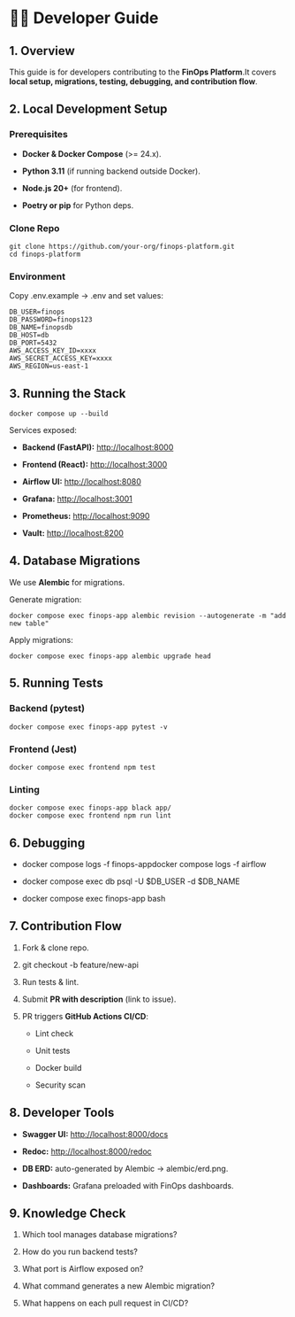 👨‍💻 Developer Guide
=====================

1\. Overview
------------

This guide is for developers contributing to the **FinOps Platform**.It covers **local setup, migrations, testing, debugging, and contribution flow**.

2\. Local Development Setup
---------------------------

### Prerequisites

*   **Docker & Docker Compose** (>= 24.x).
    
*   **Python 3.11** (if running backend outside Docker).
    
*   **Node.js 20+** (for frontend).
    
*   **Poetry or pip** for Python deps.
    

### Clone Repo

```
git clone https://github.com/your-org/finops-platform.git
cd finops-platform

```

### Environment

Copy .env.example → .env and set values:

```
DB_USER=finops
DB_PASSWORD=finops123
DB_NAME=finopsdb
DB_HOST=db
DB_PORT=5432
AWS_ACCESS_KEY_ID=xxxx
AWS_SECRET_ACCESS_KEY=xxxx
AWS_REGION=us-east-1

```

3\. Running the Stack
---------------------

```
docker compose up --build
```

Services exposed:

*   **Backend (FastAPI):** [http://localhost:8000](http://localhost:8000)
    
*   **Frontend (React):** [http://localhost:3000](http://localhost:3000)
    
*   **Airflow UI:** [http://localhost:8080](http://localhost:8080)
    
*   **Grafana:** [http://localhost:3001](http://localhost:3001)
    
*   **Prometheus:** [http://localhost:9090](http://localhost:9090)
    
*   **Vault:** [http://localhost:8200](http://localhost:8200)
    

4\. Database Migrations
-----------------------

We use **Alembic** for migrations.

Generate migration:

```
docker compose exec finops-app alembic revision --autogenerate -m "add new table"

```

Apply migrations:

```
docker compose exec finops-app alembic upgrade head
```

5\. Running Tests
-----------------

### Backend (pytest)

```
docker compose exec finops-app pytest -v
```

### Frontend (Jest)

```
docker compose exec frontend npm test

```

### Linting

```
docker compose exec finops-app black app/
docker compose exec frontend npm run lint

```

6\. Debugging
-------------

*   docker compose logs -f finops-appdocker compose logs -f airflow
    
*   docker compose exec db psql -U $DB\_USER -d $DB\_NAME
    
*   docker compose exec finops-app bash
    

7\. Contribution Flow
---------------------

1.  Fork & clone repo.
    
2.  git checkout -b feature/new-api
    
3.  Run tests & lint.
    
4.  Submit **PR with description** (link to issue).
    
5.  PR triggers **GitHub Actions CI/CD**:
    
    *   Lint check
        
    *   Unit tests
        
    *   Docker build
        
    *   Security scan
        

8\. Developer Tools
-------------------

*   **Swagger UI:** [http://localhost:8000/docs](http://localhost:8000/docs)
    
*   **Redoc:** [http://localhost:8000/redoc](http://localhost:8000/redoc)
    
*   **DB ERD:** auto-generated by Alembic → alembic/erd.png.
    
*   **Dashboards:** Grafana preloaded with FinOps dashboards.
    

9\. Knowledge Check
-------------------

1.  Which tool manages database migrations?
    
2.  How do you run backend tests?
    
3.  What port is Airflow exposed on?
    
4.  What command generates a new Alembic migration?
    
5.  What happens on each pull request in CI/CD?